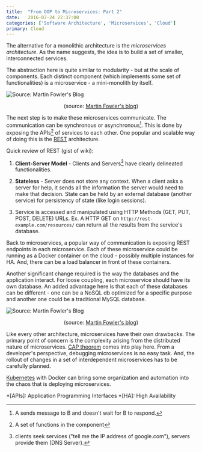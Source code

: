```yaml
---
title:  "From OOP to Microservices: Part 2"
date:   2016-07-24 22:37:00
categories: ['Software Architecture', 'Microservices', 'Cloud']
primary: Cloud
---
```


The alternative for a monolithic architecture is the _microservices architecture_. As the name suggests, the idea is to build a set of smaller, interconnected services. 

The abstraction here is quite similar to modularity - but at the scale of components. Each distinct component (which implements some set of  functionalities) is a microservice - a mini-monolith by itself. 

![Source: Martin Fowler's Blog](http://martinfowler.com/articles/microservices/images/sketch.png)
<tiny><center>(source: [Martin Fowler's blog](martinfowler.com/articles/microservices.html))</center></tiny>

The next step is to make these microservices communicate. The communication can be synchronous or asynchronous[^1]. This is done by exposing the APIs[^2] of services to each other. One popular and scalable way of doing this is the [REST](https://en.wikipedia.org/wiki/Representational_state_transfer) architecture.

Quick review of REST (gist of wiki):

1. **Client-Server Model** - Clients and Servers[^3] have clearly delineated functionalities.

2. **Stateless** - Server does not store any context. When a client asks a server for help, it sends all the information the server would need to make that decision. State can be held by an external database (another service) for persistency of state (like login sessions).

3. Service is accessed and manipulated using HTTP Methods (GET, PUT, POST, DELETE) URLs. Ex. A HTTP GET on `http://rest-example.com/resources/` can return all the results from the service's database.

Back to microservices, a popular way of communication is exposing REST endpoints in each microservice. Each of these microservice could be running as a Docker container on the cloud - possibly multiple instances for HA. And, there can be a load balancer in front of these containers.

Another significant change required is the way the databases and the application interact. For loose coupling, each microservice should have its own database. An added advantage here is that each of these databases can be different - one can be a NoSQL db optimized for a specific purpose and another one could be a traditional MySQL database.

![Source: Martin Fowler's Blog](http://martinfowler.com/articles/microservices/images/decentralised-data.png)
<tiny><center>(source: [Martin Fowler's blog](martinfowler.com/articles/microservices.html))</center></tiny>

Like every other architecture, microservices have their own drawbacks. The primary point of concern is the complexity arising from the distributed nature of microservices. [CAP theorem](http://ksat.me/a-plain-english-introduction-to-cap-theorem/) comes into play here. From a developer's perspective, debugging microservices is no easy task. And, the rollout of changes in a set of interdependent microservices has to be carefully planned. 

[Kubernetes](http://kubernetes.io/) with Docker can bring some organization and automation into the chaos that is deploying microservices.

[^1]: A sends message to B and doesn't wait for B to respond.
[^2]: A set of functions in the component
[^3]: clients seek services ("tell me the IP address of google.com"), servers provide them (DNS Server).

*[APIs]: Application Programming Interfaces
*[HA]: High Availability